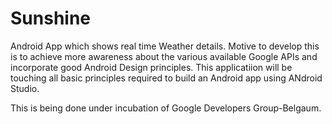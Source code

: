# Sunshine
Android App which shows real time Weather details.
Motive to develop this is to achieve more awareness about the various available Google APIs and incorporate 
good Android Design principles.
This applicatiion will be touching all basic principles required to build an Android app using ANdroid Studio.

This is being done under incubation of Google Developers Group-Belgaum.
